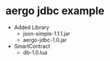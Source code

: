 # aergo jdbc example

* Added Library
    * json-simple-1.1.1.jar
    * aergo-jdbc-1.0.jar
* SmartContract
    * db-1.0.lua

